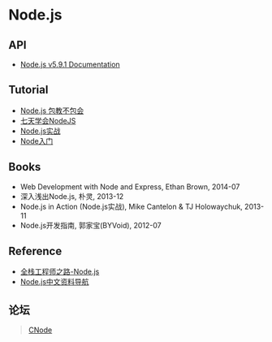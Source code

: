 # Node.js
## API
- [Node.js v5.9.1 Documentation](https://nodejs.org/api/)

## Tutorial
- [Node.js 包教不包会](https://github.com/alsotang/node-lessons)
- [七天学会NodeJS](https://nqdeng.github.io/7-days-nodejs/)
- [Node.js实战](https://sfantasy.gitbooks.io/node-in-action/)
- [Node入门](http://www.nodebeginner.org/index-zh-cn.html)

## Books
- Web Development with Node and Express, Ethan Brown, 2014-07
- 深入浅出Node.js, 朴灵, 2013-12
- Node.js in Action (Node.js实战), Mike Cantelon & TJ Holowaychuk, 2013-11
- Node.js开发指南, 郭家宝(BYVoid), 2012-07

## Reference
- [全栈工程师之路-Node.js](https://i5ting.github.io/nodejs-fullstack/)
- [Node.js中文资料导航](https://github.com/youyudehexie/node123)

## 论坛
> [CNode](http://cnodejs.org/)
